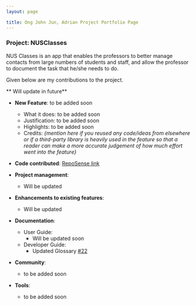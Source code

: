 ```yaml
---
layout: page

title: Ong John Jun, Adrian Project Portfolio Page
---
```


### Project: NUSClasses

NUS Classes is an app that enables the professors to better manage contacts from large numbers of students and staff, and allow the professor to document the task that he/she needs to do.

Given below are my contributions to the project.

** Will update in future**

* **New Feature**: to be added soon
  * What it does: to be added soon
  * Justification: to be added soon
  * Highlights: to be added soon
  * Credits: *{mention here if you reused any code/ideas from elsewhere or if a third-party library is heavily used in the feature so that a reader can make a more accurate judgement of how much effort went into the feature}*

* **Code contributed**: [RepoSense link](https://nus-cs2103-ay2122s2.github.io/tp-dashboard/?search=AdrianOngJJ&sort=groupTitle&sortWithin=title&timeframe=commit&mergegroup=&groupSelect=groupByRepos&breakdown=true&checkedFileTypes=docs~functional-code~test-code~other&since=2022-02-18)


* **Project management**:
  * Will be updated

* **Enhancements to existing features**:
  * Will be updated

* **Documentation**:
  * User Guide:
    * Will be updated soon
  * Developer Guide:
    * Updated Glossary [\#22](../DeveloperGuide.md)

* **Community**:
  * to be added soon

* **Tools**:
  * to be added soon
